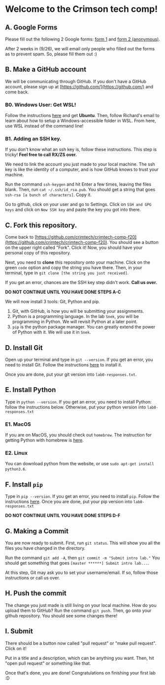 # Welcome to the Crimson tech comp!

## A. Google Forms
Please fill out the following 2 Google forms: [form 1](https://forms.gle/z3Q3Bt898A6te6Aj8) and [form 2 (anonymous)](https://forms.gle/V7ixzCZssrTvPVu99).

After 2 weeks in (9/26), we will email only people who filled out the forms as to prevent spam. So, please fill them out :)

## B. Make a GitHub account
We will be communicating through GitHub. If you don't have a GitHub account, please sign up at [https://github.com/](https://github.com/) and come back.

### B0. Windows User: Get WSL!
Follow the instructions [here](https://docs.microsoft.com/en-us/windows/wsl/install-win10) and get **Ubuntu**. Then, follow Richard's email to learn about how to setup a Windows-accessible folder in WSL. From here, use WSL instead of the command line!

### B1. Adding an SSH key.
If you don't know what an ssh key is, follow these instructions. This step is tricky! **Feel free to call RX/ZS over.**

We need to link the account you just made to your local machine. The ssh key is like the identity of a computer, and is how GitHub knows to trust your machine.

Run the command `ssh-keygen` and hit Enter a few times, leaving the files blank. Then, run `cat ~/.ssh/id_rsa.pub`. You should get a string that goes `ssh-rsa [a bunch of characters]`. Copy it.

Go to github, click on your user and go to Settings. Click on `SSH and GPG keys` and click on `New SSH key` and paste the key you got into there.

## C. Fork this repository.
Come back to [https://github.com/crimtech/crimtech-comp-f20](https://github.com/crimtech/crimtech-comp-f20). You should see a button on the upper right called "Fork". Click it! Now, you should have your personal copy of this repository.

Next, you need to **clone** this repository onto your machine. Click on the green `code` option and copy the string you have there. Then, in your terminal, type in `git clone [the string you just received]`.

If you get an error, chances are the SSH key step didn't work. **Call us over.**

**DO NOT CONTINUE UNTIL YOU HAVE DONE STEPS A-C**

We will now install 3 tools: Git, Python and pip.
1. Git, with GitHub, is how you will be submitting your assignments.
2. Python is a programming language. In the lab `Snek`, you will be programming in Python. We will revisit Python at a later point.
3. `pip` is the python package manager. You can greatly extend the power of Python with it. We will use it in `Snek`.

## D. Install Git
Open up your terminal and type in `git --version`. If you get an error, you need to install Git. Follow the instructions [here](https://git-scm.com/book/en/v2/Getting-Started-Installing-Git) to install it.

Once you are done, put your git version into `lab0-responses.txt`.

## E. Install Python
Type in `python --version`. If you get an error, you need to install Python: follow the instructions below. Otherwise, put your python version into `lab0-responses.txt`

### E1. MacOS
If you are on MacOS, you should check out `homebrew`. The instruction for getting Python with homebrew is [here](https://docs.python-guide.org/starting/install3/osx/).

### E2. Linux
You can download python from the website, or use `sudo apt-get install python3.6`.

## F. Install `pip`
Type in `pip --version`. If you get an error, you need to install `pip`. Follow the instructions [here](https://pip.pypa.io/en/stable/installing/). Once you are done, put your pip version into `lab0-responses.txt`

**DO NOT CONTINUE UNTIL YOU HAVE DONE STEPS D-F**

## G. Making a Commit
You are now ready to submit. First, run `git status`. This will show you all the files you have changed in the directory.

Run the command `git add -A`, then `git commit -m "Submit intro lab."` You should get something that goes `[master ******] Submit intro lab...`.

At this step, Git may ask you to set your username/email. If so, follow those instructions or call us over.

## H. Push the commit
The change you just made is still living on your local machine. How do you upload them to GitHub?
Run the command `git push`. Then, go onto your github repository. You should see some changes there!

## I. Submit
There should be a button now called "pull request" or "make pull request". Click on it!

Put in a title and a description, which can be anything you want. Then, hit "open pull request" or something like that.

Once that's done, you are done! Congratulations on finishing your first lab :D
